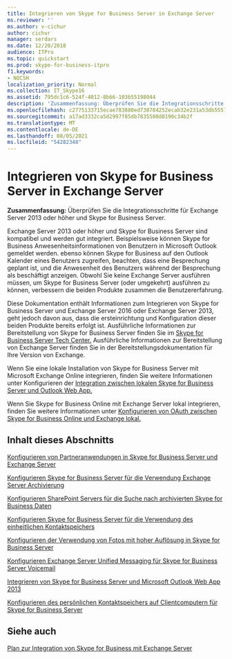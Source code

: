 ```yaml
---
title: Integrieren von Skype for Business Server in Exchange Server
ms.reviewer: ''
ms.author: v-cichur
author: cichur
manager: serdars
ms.date: 12/20/2018
audience: ITPro
ms.topic: quickstart
ms.prod: skype-for-business-itpro
f1.keywords:
- NOCSH
localization_priority: Normal
ms.collection: IT_Skype16
ms.assetid: 795dc1c6-524f-4012-8b66-103b55198044
description: 'Zusammenfassung: Überprüfen Sie die Integrationsschritte für Exchange Server 2016 oder Exchange Server 2013 und Skype for Business Server.'
ms.openlocfilehash: c2775133715ecae783880ed738784252ecab32e231a53db55579769f0e22320e
ms.sourcegitcommit: a17ad3332ca5d2997f85db7835500d8190c34b2f
ms.translationtype: MT
ms.contentlocale: de-DE
ms.lasthandoff: 08/05/2021
ms.locfileid: "54282348"
---
```

# <a name="integrate-skype-for-business-server-with-exchange-server"></a>Integrieren von Skype for Business Server in Exchange Server

**Zusammenfassung:** Überprüfen Sie die Integrationsschritte für Exchange Server 2013 oder höher und Skype for Business Server.

Exchange Server 2013 oder höher und Skype for Business Server sind kompatibel und werden gut integriert. Beispielsweise können Skype for Business Anwesenheitsinformationen von Benutzern in Microsoft Outlook gemeldet werden. ebenso können Skype for Business auf den Outlook Kalender eines Benutzers zugreifen, beachten, dass eine Besprechung geplant ist, und die Anwesenheit des Benutzers während der Besprechung als beschäftigt anzeigen. Obwohl Sie keine Exchange Server ausführen müssen, um Skype for Business Server (oder umgekehrt) ausführen zu können, verbessern die beiden Produkte zusammen die Benutzererfahrung.

Diese Dokumentation enthält Informationen zum Integrieren von Skype for Business Server und Exchange Server 2016 oder Exchange Server 2013, geht jedoch davon aus, dass die ersteinrichtung und Konfiguration dieser beiden Produkte bereits erfolgt ist. Ausführliche Informationen zur Bereitstellung von Skype for Business Server finden Sie im [Skype for Business Server Tech Center.](../../../Hub/index.yml) Ausführliche Informationen zur Bereitstellung von Exchange Server finden Sie in der Bereitstellungsdokumentation für Ihre Version von Exchange.

Wenn Sie eine lokale Installation von Skype for Business Server mit Microsoft Exchange Online integrieren, finden Sie weitere Informationen unter Konfigurieren der [Integration zwischen lokalen Skype for Business Server und Outlook Web App.](outlook-web-app.md)

Wenn Sie Skype for Business Online mit Exchange Server lokal integrieren, finden Sie weitere Informationen unter [Konfigurieren von OAuth zwischen Skype for Business Online und Exchange lokal.](oauth-with-online-and-on-premises.md)

## <a name="in-this-section"></a>Inhalt dieses Abschnitts

[Konfigurieren von Partneranwendungen in Skype for Business Server und Exchange Server](configure-partner-applications.md)

[Konfigurieren Skype for Business Server für die Verwendung Exchange Server Archivierung](use-exchange-archiving.md)

[Konfigurieren SharePoint Servers für die Suche nach archivierten Skype for Business Daten](sharepoint-to-search-for-archived-data.md)

[Konfigurieren Skype for Business Server für die Verwendung des einheitlichen Kontaktspeichers](use-the-unified-contact-store.md)

[Konfigurieren der Verwendung von Fotos mit hoher Auflösung in Skype for Business Server](high-resolution-photos.md)

[Konfigurieren Exchange Server Unified Messaging für Skype for Business Server Voicemail](exchangeunified-messaging-for-voice-mail.md)

[Integrieren von Skype for Business Server und Microsoft Outlook Web App 2013](/previous-versions/office/communications/jj688055(v=ocs.16))

[Konfigurieren des persönlichen Kontaktspeichers auf Clientcomputern für Skype for Business Server](personal-contacts-store.md)

## <a name="see-also"></a>Siehe auch

[Plan zur Integration von Skype for Business mit Exchange Server](../../plan-your-deployment/integrate-with-exchange/integrate-with-exchange.md)